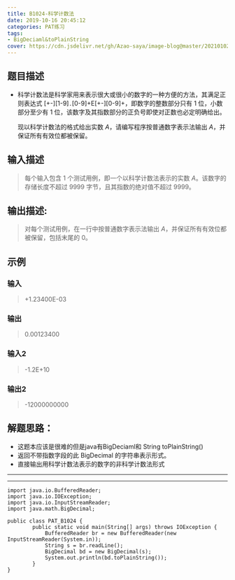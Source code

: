```yaml
---
title: B1024-科学计数法
date: 2019-10-16 20:45:12 
categories: PAT练习
tags:
- BigDeciaml&toPlainString
cover: https://cdn.jsdelivr.net/gh/Azao-saya/image-blog@master/20210102/8BH2QH81$`IGRPPDC~E8GVG.4vdx6hbce100.png
---
```


## 题目描述 <!--more-->

- 科学计数法是科学家用来表示很大或很小的数字的一种方便的方法，其满足正则表达式 [+-][1-9]`.`[0-9]+E[+-][0-9]+，即数字的整数部分只有 1 位，小数部分至少有 1 位，该数字及其指数部分的正负号即使对正数也必定明确给出。

  现以科学计数法的格式给出实数 *A*，请编写程序按普通数字表示法输出 *A*，并保证所有有效位都被保留。

## 输入描述

>    每个输入包含 1 个测试用例，即一个以科学计数法表示的实数 *A*。该数字的存储长度不超过 9999 字节，且其指数的绝对值不超过 9999。 

## 输出描述:

>   对每个测试用例，在一行中按普通数字表示法输出 *A*，并保证所有有效位都被保留，包括末尾的 0。 

## 示例

### 输入

> +1.23400E-03

### 输出

> 0.00123400

### 输入2

> -1.2E+10

### 输出2

> -12000000000

## 解题思路：

-  这题本应该是很难的但是java有BigDeciaml和 String toPlainString()
-   返回不带指数字段的此 BigDecimal 的字符串表示形式。 
-  直接输出用科学计数法表示的数字的非科学计数法形式

-----

-----

```
import java.io.BufferedReader;
import java.io.IOException;
import java.io.InputStreamReader;
import java.math.BigDecimal;

public class PAT_B1024 {
        public static void main(String[] args) throws IOException {
            BufferedReader br = new BufferedReader(new InputStreamReader(System.in));
            String s = br.readLine();
            BigDecimal bd = new BigDecimal(s);
            System.out.println(bd.toPlainString());
        }
}

```


